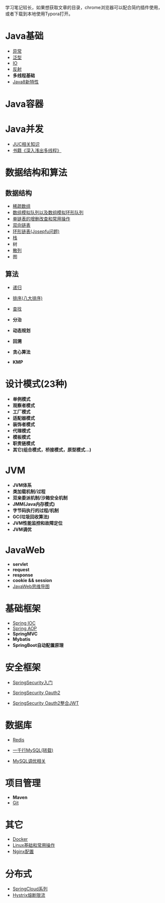学习笔记较长，如果想获取文章的目录，chrome浏览器可以配合简约插件使用，或者下载到本地使用Typora打开。

# Java基础

- [异常](https://github.com/Akangaroo/akangaroo/blob/master/akangaroo/Java%E5%9F%BA%E7%A1%80/%E5%BC%82%E5%B8%B8%E5%A4%84%E7%90%86.md)
- [泛型](https://github.com/Akangaroo/akangaroo/blob/master/akangaroo/Java%E5%9F%BA%E7%A1%80/%E6%B3%9B%E5%9E%8B.md)
- [IO](https://github.com/Akangaroo/akangaroo/blob/master/akangaroo/Java%E5%9F%BA%E7%A1%80/IO.md)
- [反射](https://github.com/Akangaroo/akangaroo/blob/master/akangaroo/Java%E5%9F%BA%E7%A1%80/%E5%8F%8D%E5%B0%84.md)
- **多线程基础**
- [Java8新特性](https://github.com/Akangaroo/akangaroo/blob/master/akangaroo/Java%E5%9F%BA%E7%A1%80/Java8%E6%96%B0%E7%89%B9%E6%80%A7.md)



# Java容器



# Java并发

- [JUC相关知识](https://github.com/Akangaroo/akangaroo/blob/master/akangaroo/Java%E5%9F%BA%E7%A1%80/JUC.md)
- [书籍《深入浅出多线程》](http://concurrent.redspider.group/)



# 数据结构和算法

## 数据结构

- [稀疏数组](https://github.com/Akangaroo/akangaroo/blob/master/akangaroo/%E6%95%B0%E6%8D%AE%E7%BB%93%E6%9E%84%E5%92%8C%E7%AE%97%E6%B3%95(Java)/1_%E7%A8%80%E7%96%8F%E6%95%B0%E7%BB%84.md)
- [数组模拟队列以及数组模拟环形队列](https://github.com/Akangaroo/akangaroo/blob/master/akangaroo/%E6%95%B0%E6%8D%AE%E7%BB%93%E6%9E%84%E5%92%8C%E7%AE%97%E6%B3%95(Java)/2_%E9%98%9F%E5%88%97.md)
- [单链表的增删改查和常用操作](https://github.com/Akangaroo/akangaroo/blob/master/akangaroo/%E6%95%B0%E6%8D%AE%E7%BB%93%E6%9E%84%E5%92%8C%E7%AE%97%E6%B3%95(Java)/3_%E5%8D%95%E9%93%BE%E8%A1%A8.md)
- [双向链表](https://github.com/Akangaroo/akangaroo/blob/master/akangaroo/%E6%95%B0%E6%8D%AE%E7%BB%93%E6%9E%84%E5%92%8C%E7%AE%97%E6%B3%95(Java)/4_%E5%8F%8C%E5%90%91%E9%93%BE%E8%A1%A8.md)
- [环形链表(Josepfu问题)](https://github.com/Akangaroo/akangaroo/blob/master/akangaroo/%E6%95%B0%E6%8D%AE%E7%BB%93%E6%9E%84%E5%92%8C%E7%AE%97%E6%B3%95(Java)/5_%E7%8E%AF%E5%BD%A2%E9%93%BE%E8%A1%A8(Josepfu%E9%97%AE%E9%A2%98).md)
- [栈](https://github.com/Akangaroo/akangaroo/blob/master/akangaroo/%E6%95%B0%E6%8D%AE%E7%BB%93%E6%9E%84%E5%92%8C%E7%AE%97%E6%B3%95(Java)/6_%E6%A0%88.md)
- 树
- [散列](https://github.com/Akangaroo/akangaroo/blob/master/akangaroo/%E6%95%B0%E6%8D%AE%E7%BB%93%E6%9E%84%E5%92%8C%E7%AE%97%E6%B3%95(Java)/10_%E5%93%88%E5%B8%8C%E8%A1%A8.md)
- 图

## 算法

- [递归](https://github.com/Akangaroo/akangaroo/blob/master/akangaroo/%E6%95%B0%E6%8D%AE%E7%BB%93%E6%9E%84%E5%92%8C%E7%AE%97%E6%B3%95(Java)/7_%E9%80%92%E5%BD%92.md)

- [排序(八大排序)](https://github.com/Akangaroo/akangaroo/blob/master/akangaroo/%E6%95%B0%E6%8D%AE%E7%BB%93%E6%9E%84%E5%92%8C%E7%AE%97%E6%B3%95(Java)/8_%E6%8E%92%E5%BA%8F.md)
- [查找](https://github.com/Akangaroo/akangaroo/blob/master/akangaroo/%E6%95%B0%E6%8D%AE%E7%BB%93%E6%9E%84%E5%92%8C%E7%AE%97%E6%B3%95(Java)/9_%E6%9F%A5%E6%89%BE.md)
- **分治**
- **动态规划**
- **回溯**
- **贪心算法**
- **KMP**



# 设计模式(23种)

- **单例模式**
- **观察者模式**
- **工厂模式**
- **适配器模式**
- **装饰者模式**
- **代理模式**
- **模板模式**
- **职责链模式**
- **其它(组合模式，桥接模式，原型模式...)**



# JVM

- **JVM体系**
- **类加载机制/过程**
- **双亲委派机制/沙箱安全机制**
- **JMM(Java内存模式)**
- **字节码执行的过程/机制**
- **GC(垃圾回收算法)**
- **JVM性能监控和故障定位**
- **JVM调优**



# JavaWeb

- **servlet**
- **request**
- **response**
- **cookie && session**
- [JavaWeb思维导图](https://github.com/Akangaroo/akangaroo/blob/master/akangaroo/JavaWeb/JavaWeb.png)



# 基础框架

- [Spring IOC](https://github.com/Akangaroo/akangaroo/blob/master/akangaroo/Spring/Spring-IOC.md)
- [Spring AOP](https://github.com/Akangaroo/akangaroo/blob/master/akangaroo/Spring/Spring-AOP.md)
- **SpringMVC**
- **Mybatis**
- **SpringBoot自动配置原理**



# 安全框架

- [SpringSecurity入门](https://github.com/Akangaroo/akangaroo/blob/master/akangaroo/SpringSecurity/SpringSecurity.md)

- [SpringSecurity Oauth2](https://github.com/Akangaroo/akangaroo/blob/master/akangaroo/SpringSecurity/SpringSecurity%20Oauth2.md)

- [SpringSecurity Oauth2整合JWT](https://github.com/Akangaroo/akangaroo/blob/master/akangaroo/SpringSecurity/SpringSecurity%20Oauth2%E6%95%B4%E5%90%88JWT.md)

  

# 数据库

- [Redis](https://github.com/Akangaroo/akangaroo/blob/master/akangaroo/Redis/Redis.md)

- [一千行MySQL(转载)](https://github.com/Akangaroo/akangaroo/blob/master/akangaroo/MySQL/%E4%B8%80%E5%8D%83%E8%A1%8C%20MySQL%20%E5%AD%A6%E4%B9%A0%E7%AC%94%E8%AE%B0.md)

- [MySQL调优相关](https://github.com/Akangaroo/akangaroo/blob/master/akangaroo/MySQL/MySQL%E8%BF%9B%E9%98%B6.md)

  

# 项目管理

- **Maven**
- [Git](https://github.com/Akangaroo/akangaroo/blob/master/akangaroo/Git/Git.md)



# 其它

- [Docker](https://github.com/Akangaroo/akangaroo/blob/master/akangaroo/Docker/Docker.md)
- [Linux基础和常用操作](https://github.com/Akangaroo/akangaroo/blob/master/akangaroo/Linux/Linux.md)
- [Nginx配置](https://github.com/Akangaroo/akangaroo/blob/master/akangaroo/Nginx/Nginx.md)



# 分布式

- [SpringCloud系列](https://github.com/Akangaroo/akangaroo/blob/master/akangaroo/SpringCloud/SpringCloud.md)
- [Hystrix熔断限流](https://github.com/Akangaroo/akangaroo/blob/master/akangaroo/SpringCloud/Hystrix.md)

